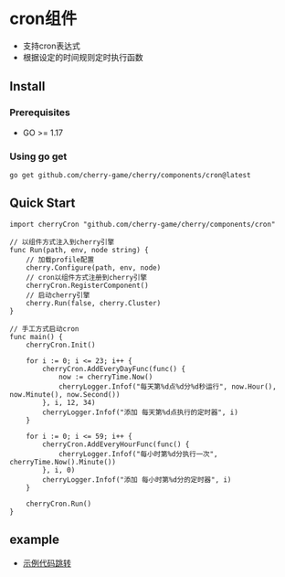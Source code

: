 # cron组件
- 支持cron表达式
- 根据设定的时间规则定时执行函数

## Install

### Prerequisites
- GO >= 1.17

### Using go get
```
go get github.com/cherry-game/cherry/components/cron@latest
```


## Quick Start
```
import cherryCron "github.com/cherry-game/cherry/components/cron"
```


```
// 以组件方式注入到cherry引擎
func Run(path, env, node string) {
    // 加载profile配置
    cherry.Configure(path, env, node)
    // cron以组件方式注册到cherry引擎
    cherryCron.RegisterComponent()
    // 启动cherry引擎
    cherry.Run(false, cherry.Cluster)
}

// 手工方式启动cron
func main() {
    cherryCron.Init()

    for i := 0; i <= 23; i++ {
        cherryCron.AddEveryDayFunc(func() {
            now := cherryTime.Now()
            cherryLogger.Infof("每天第%d点%d分%d秒运行", now.Hour(), now.Minute(), now.Second())
        }, i, 12, 34)
        cherryLogger.Infof("添加 每天第%d点执行的定时器", i)
    }

    for i := 0; i <= 59; i++ {
        cherryCron.AddEveryHourFunc(func() {
            cherryLogger.Infof("每小时第%d分执行一次", cherryTime.Now().Minute())
        }, i, 0)
        cherryLogger.Infof("添加 每小时第%d分的定时器", i)
    }

    cherryCron.Run()
}

```

## example
- [示例代码跳转](cron_test.go)